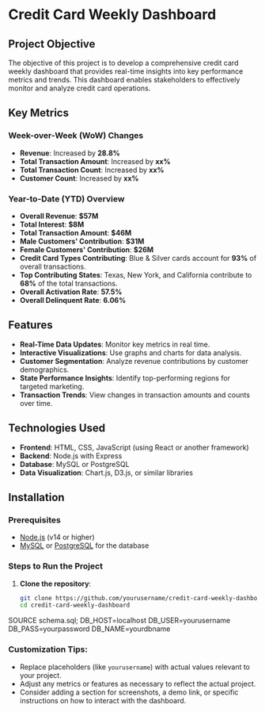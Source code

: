 # Credit Card Weekly Dashboard

## Project Objective

The objective of this project is to develop a comprehensive credit card weekly dashboard that provides real-time insights into key performance metrics and trends. This dashboard enables stakeholders to effectively monitor and analyze credit card operations.

## Key Metrics

### Week-over-Week (WoW) Changes
- **Revenue**: Increased by **28.8%**
- **Total Transaction Amount**: Increased by **xx%**
- **Total Transaction Count**: Increased by **xx%**
- **Customer Count**: Increased by **xx%**

### Year-to-Date (YTD) Overview
- **Overall Revenue**: **$57M**
- **Total Interest**: **$8M**
- **Total Transaction Amount**: **$46M**
- **Male Customers' Contribution**: **$31M**
- **Female Customers' Contribution**: **$26M**
- **Credit Card Types Contributing**: Blue & Silver cards account for **93%** of overall transactions.
- **Top Contributing States**: Texas, New York, and California contribute to **68%** of the total transactions.
- **Overall Activation Rate**: **57.5%**
- **Overall Delinquent Rate**: **6.06%**

## Features

- **Real-Time Data Updates**: Monitor key metrics in real time.
- **Interactive Visualizations**: Use graphs and charts for data analysis.
- **Customer Segmentation**: Analyze revenue contributions by customer demographics.
- **State Performance Insights**: Identify top-performing regions for targeted marketing.
- **Transaction Trends**: View changes in transaction amounts and counts over time.

## Technologies Used

- **Frontend**: HTML, CSS, JavaScript (using React or another framework)
- **Backend**: Node.js with Express
- **Database**: MySQL or PostgreSQL
- **Data Visualization**: Chart.js, D3.js, or similar libraries

## Installation

### Prerequisites

- [Node.js](https://nodejs.org/) (v14 or higher)
- [MySQL](https://www.mysql.com/) or [PostgreSQL](https://www.postgresql.org/) for the database

### Steps to Run the Project

1. **Clone the repository**:
   ```bash
   git clone https://github.com/yourusername/credit-card-weekly-dashboard.git
   cd credit-card-weekly-dashboard
SOURCE schema.sql;
DB_HOST=localhost
DB_USER=yourusername
DB_PASS=yourpassword
DB_NAME=yourdbname

### Customization Tips:
- Replace placeholders (like `yourusername`) with actual values relevant to your project.
- Adjust any metrics or features as necessary to reflect the actual project.
- Consider adding a section for screenshots, a demo link, or specific instructions on how to interact with the dashboard.
